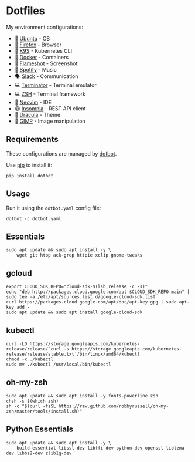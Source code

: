 # Dotfiles

My environment configurations:

- :penguin: [Ubuntu](https://ubuntu.com) - OS
- :fox_face: [Firefox](https://www.mozilla.org/en-US/firefox) - Browser
- :dog: [K9S](https://k9scli.io) - Kubernetes CLI
- :whale: [Docker](https://www.docker.com) - Containers
- :camera_flash: [Flameshot](https://flameshot.org) - Screenshot
- :guitar: [Spotify](https://spotify.com) - Music
- :speaking_head: [Slack](https://slack.com) - Communication
- :computer: [Terminator](https://gnome-terminator.org) - Terminal emulator
- :computer: [ZSH](https://www.zsh.org) - Terminal framework
- :pencil: [Neovim](https://neovim.io) - IDE
- :sleepy: [Insomnia](https://insomnia.rest/) - REST API client
- :vampire: [Dracula](https://draculatheme.com) - Theme
- :art: [GIMP](https://www.gimp.org) - Image manipulation

## Requirements

These configurations are managed by [dotbot](https://github.com/anishathalye/dotbot).

Use [pip](https://pip.pypa.io) to install it:

```shell
pip install dotbot
```

## Usage

Run it using the `dotbot.yaml` config file:

```shell
dotbot -c dotbot.yaml
```

## Essentials

```
sudo apt update && sudo apt install -y \
    wget git htop ack-grep httpie xclip gnome-tweaks
```

## gcloud

```
export CLOUD_SDK_REPO="cloud-sdk-$(lsb_release -c -s)"
echo "deb http://packages.cloud.google.com/apt $CLOUD_SDK_REPO main" | sudo tee -a /etc/apt/sources.list.d/google-cloud-sdk.list
curl https://packages.cloud.google.com/apt/doc/apt-key.gpg | sudo apt-key add -
sudo apt update && sudo apt install google-cloud-sdk
```

## kubectl

```
curl -LO https://storage.googleapis.com/kubernetes-release/release/`curl -s https://storage.googleapis.com/kubernetes-release/release/stable.txt`/bin/linux/amd64/kubectl
chmod +x ./kubectl
sudo mv ./kubectl /usr/local/bin/kubectl
```

## oh-my-zsh

```
sudo apt update && sudo apt install -y fonts-powerline zsh
chsh -s $(which zsh)
sh -c "$(curl -fsSL https://raw.github.com/robbyrussell/oh-my-zsh/master/tools/install.sh)"
```

## Python Essentials

```
sudo apt update && sudo apt install -y \
    build-essential libssl-dev libffi-dev python-dev openssl liblzma-dev libbz2-dev zlib1g-dev
```
